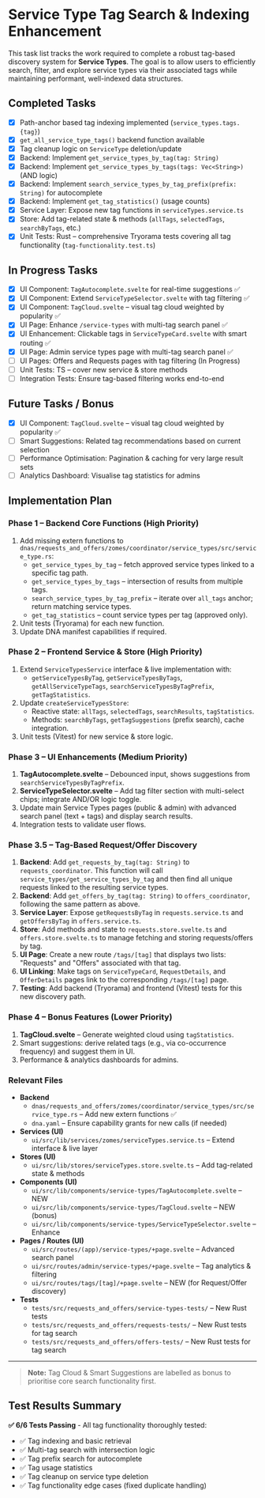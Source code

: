 # Service Type Tag Search & Indexing Enhancement

This task list tracks the work required to complete a robust tag-based discovery system for **Service Types**. The goal is to allow users to efficiently search, filter, and explore service types via their associated tags while maintaining performant, well-indexed data structures.

## Completed Tasks

- [x] Path-anchor based tag indexing implemented (`service_types.tags.{tag}`)
- [x] `get_all_service_type_tags()` backend function available
- [x] Tag cleanup logic on `ServiceType` deletion/update
- [x] Backend: Implement `get_service_types_by_tag(tag: String)`
- [x] Backend: Implement `get_service_types_by_tags(tags: Vec<String>)` (AND logic)
- [x] Backend: Implement `search_service_types_by_tag_prefix(prefix: String)` for autocomplete
- [x] Backend: Implement `get_tag_statistics()` (usage counts)
- [x] Service Layer: Expose new tag functions in `serviceTypes.service.ts`
- [x] Store: Add tag-related state & methods (`allTags`, `selectedTags`, `searchByTags`, etc.)
- [x] Unit Tests: Rust – comprehensive Tryorama tests covering all tag functionality (`tag-functionality.test.ts`)

## In Progress Tasks

- [x] UI Component: `TagAutocomplete.svelte` for real-time suggestions ✅
- [x] UI Component: Extend `ServiceTypeSelector.svelte` with tag filtering ✅
- [x] UI Component: `TagCloud.svelte` – visual tag cloud weighted by popularity ✅
- [x] UI Page: Enhance `/service-types` with multi-tag search panel ✅
- [x] UI Enhancement: Clickable tags in `ServiceTypeCard.svelte` with smart routing ✅
- [x] UI Page: Admin service types page with multi-tag search panel ✅
- [ ] UI Pages: Offers and Requests pages with tag filtering (In Progress)
- [ ] Unit Tests: TS – cover new service & store methods
- [ ] Integration Tests: Ensure tag-based filtering works end-to-end

## Future Tasks / Bonus

- [x] UI Component: `TagCloud.svelte` – visual tag cloud weighted by popularity ✅
- [ ] Smart Suggestions: Related tag recommendations based on current selection
- [ ] Performance Optimisation: Pagination & caching for very large result sets
- [ ] Analytics Dashboard: Visualise tag statistics for admins

## Implementation Plan

### Phase 1 – Backend Core Functions (High Priority)
1. Add missing extern functions to `dnas/requests_and_offers/zomes/coordinator/service_types/src/service_type.rs`:
   - `get_service_types_by_tag` – fetch approved service types linked to a specific tag path.
   - `get_service_types_by_tags` – intersection of results from multiple tags.
   - `search_service_types_by_tag_prefix` – iterate over `all_tags` anchor; return matching service types.
   - `get_tag_statistics` – count service types per tag (approved only).
2. Unit tests (Tryorama) for each new function.
3. Update DNA manifest capabilities if required.

### Phase 2 – Frontend Service & Store (High Priority)
1. Extend `ServiceTypesService` interface & live implementation with:
   - `getServiceTypesByTag`, `getServiceTypesByTags`, `getAllServiceTypeTags`, `searchServiceTypesByTagPrefix`, `getTagStatistics`.
2. Update `createServiceTypesStore`:
   - Reactive state: `allTags`, `selectedTags`, `searchResults`, `tagStatistics`.
   - Methods: `searchByTags`, `getTagSuggestions` (prefix search), cache integration.
3. Unit tests (Vitest) for new service & store logic.

### Phase 3 – UI Enhancements (Medium Priority)
1. **TagAutocomplete.svelte** – Debounced input, shows suggestions from `searchServiceTypesByTagPrefix`.
2. **ServiceTypeSelector.svelte** – Add tag filter section with multi-select chips; integrate AND/OR logic toggle.
3. Update main Service Types pages (public & admin) with advanced search panel (text + tags) and display search results.
4. Integration tests to validate user flows.

### Phase 3.5 – Tag-Based Request/Offer Discovery
1. **Backend**: Add `get_requests_by_tag(tag: String)` to `requests_coordinator`. This function will call `service_types/get_service_types_by_tag` and then find all unique requests linked to the resulting service types.
2. **Backend**: Add `get_offers_by_tag(tag: String)` to `offers_coordinator`, following the same pattern as above.
3. **Service Layer**: Expose `getRequestsByTag` in `requests.service.ts` and `getOffersByTag` in `offers.service.ts`.
4. **Store**: Add methods and state to `requests.store.svelte.ts` and `offers.store.svelte.ts` to manage fetching and storing requests/offers by tag.
5. **UI Page**: Create a new route `/tags/[tag]` that displays two lists: "Requests" and "Offers" associated with that tag.
6. **UI Linking**: Make tags on `ServiceTypeCard`, `RequestDetails`, and `OfferDetails` pages link to the corresponding `/tags/[tag]` page.
7. **Testing**: Add backend (Tryorama) and frontend (Vitest) tests for this new discovery path.

### Phase 4 – Bonus Features (Lower Priority)
1. **TagCloud.svelte** – Generate weighted cloud using `tagStatistics`.
2. Smart suggestions: derive related tags (e.g., via co-occurrence frequency) and suggest them in UI.
3. Performance & analytics dashboards for admins.

### Relevant Files

- **Backend**
  - `dnas/requests_and_offers/zomes/coordinator/service_types/src/service_type.rs` – Add new extern functions ✅
  - `dna.yaml` – Ensure capability grants for new calls (if needed)
- **Services (UI)**
  - `ui/src/lib/services/zomes/serviceTypes.service.ts` – Extend interface & live layer
- **Stores (UI)**
  - `ui/src/lib/stores/serviceTypes.store.svelte.ts` – Add tag-related state & methods
- **Components (UI)**
  - `ui/src/lib/components/service-types/TagAutocomplete.svelte` – NEW
  - `ui/src/lib/components/service-types/TagCloud.svelte` – NEW (bonus)
  - `ui/src/lib/components/service-types/ServiceTypeSelector.svelte` – Enhance
- **Pages / Routes (UI)**
  - `ui/src/routes/(app)/service-types/+page.svelte` – Advanced search panel
  - `ui/src/routes/admin/service-types/+page.svelte` – Tag analytics & filtering
  - `ui/src/routes/tags/[tag]/+page.svelte` – NEW (for Request/Offer discovery)
- **Tests**
  - `tests/src/requests_and_offers/service-types-tests/` – New Rust tests
  - `tests/src/requests_and_offers/requests-tests/` – New Rust tests for tag search
  - `tests/src/requests_and_offers/offers-tests/` – New Rust tests for tag search

---

> **Note:** Tag Cloud & Smart Suggestions are labelled as bonus to prioritise core search functionality first. 

## Test Results Summary

**✅ 6/6 Tests Passing** - All tag functionality thoroughly tested:
- ✅ Tag indexing and basic retrieval
- ✅ Multi-tag search with intersection logic  
- ✅ Tag prefix search for autocomplete
- ✅ Tag usage statistics
- ✅ Tag cleanup on service type deletion
- ✅ Tag functionality edge cases (fixed duplicate handling) 